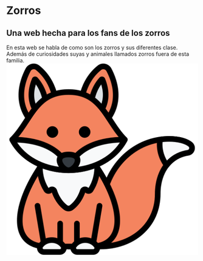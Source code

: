 # Zorros 
## Una web hecha para los fans de los zorros
En esta web se habla de como son los zorros y sus diferentes clase. Además de curiosidades suyas y animales llamados zorros fuera de esta familia.
![Pagina titulo](img/icono_zorro.png)
